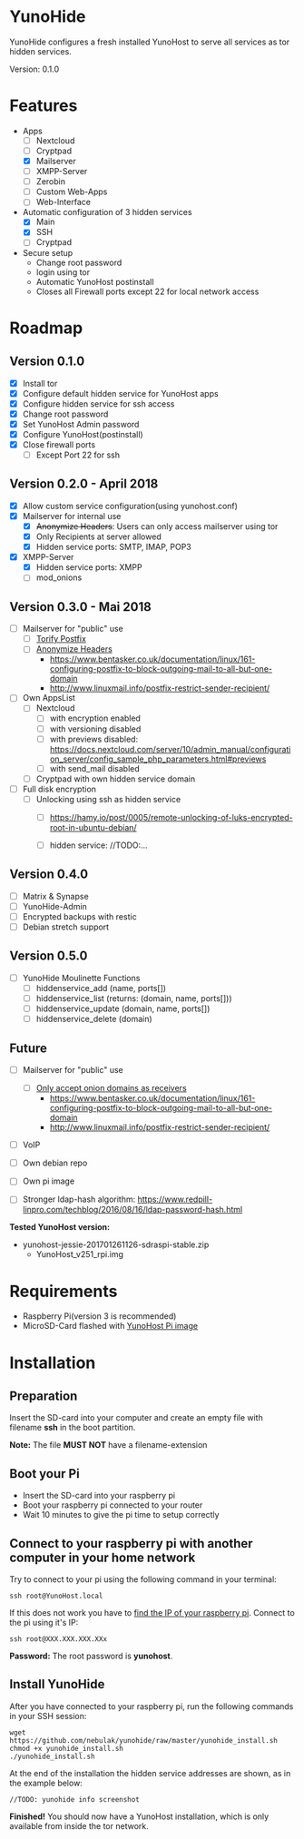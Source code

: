 # YunoHide

YunoHide configures a fresh installed YunoHost to serve all services as tor hidden services.

Version: 0.1.0

# Features
  * Apps
    * [ ] Nextcloud
    * [ ] Cryptpad
    * [x] Mailserver
    * [ ] XMPP-Server
    * [ ] Zerobin
    * [ ] Custom Web-Apps
    * [ ] Web-Interface
  * Automatic configuration of 3 hidden services
    * [x] Main
    * [x] SSH
    * [ ] Cryptpad
  * Secure setup
    * Change root password
    * login using tor
    * Automatic YunoHost postinstall
    * Closes all Firewall ports except 22 for local network access

# Roadmap
## Version 0.1.0
- [x] Install tor
- [x] Configure default hidden service for YunoHost apps
- [x] Configure hidden service for ssh access
- [x] Change root password
- [x] Set YunoHost Admin password
- [x] Configure YunoHost(postinstall)
- [x] Close firewall ports
  - [ ] Except Port 22 for ssh

## Version 0.2.0 - April 2018
- [x] Allow custom service configuration(using yunohost.conf)
- [x] Mailserver for internal use
  - [x] ~~Anonymize Headers~~: Users can only access mailserver using tor
  - [x] Only Recipients at server allowed
  - [x] Hidden service ports: SMTP, IMAP, POP3
- [x] XMPP-Server
  - [x] Hidden service ports: XMPP
  - [ ] mod_onions

## Version 0.3.0 - Mai 2018
- [ ] Mailserver for "public" use
  - [ ] [Torify Postfix](https://www.void.gr/kargig/blog/2014/05/10/smtp-over-hidden-services-with-postfix/)
  - [ ] [Anonymize Headers](https://www.void.gr/kargig/blog/2013/11/24/anonymize-headers-in-postfix/)
    * https://www.bentasker.co.uk/documentation/linux/161-configuring-postfix-to-block-outgoing-mail-to-all-but-one-domain
    * http://www.linuxmail.info/postfix-restrict-sender-recipient/
- [ ] Own AppsList
  - [ ] Nextcloud 
    - [ ] with encryption enabled
    - [ ] with versioning disabled
    - [ ] with previews disabled: https://docs.nextcloud.com/server/10/admin_manual/configuration_server/config_sample_php_parameters.html#previews
    - [ ] with send_mail disabled
  - [ ] Cryptpad with own hidden service domain
- [ ] Full disk encryption
  - [ ] Unlocking using ssh as hidden service
      - [ ] https://hamy.io/post/0005/remote-unlocking-of-luks-encrypted-root-in-ubuntu-debian/
      - [ ] hidden service: //TODO:...


## Version 0.4.0
- [ ] Matrix & Synapse
- [ ] YunoHide-Admin
- [ ] Encrypted backups with restic
- [ ] Debian stretch support

## Version 0.5.0
- [ ] YunoHide Moulinette Functions
  - [ ] hiddenservice_add (name, ports[])
  - [ ] hiddenservice_list (returns: (domain, name, ports[]))
  - [ ] hiddenservice_update (domain, name, ports[])
  - [ ] hiddenservice_delete (domain)

## Future
- [ ] Mailserver for "public" use
  - [ ] [Only accept onion domains as receivers](https://www.linuxquestions.org/questions/linux-server-73/how-to-reject-addresses-by-tld-in-postfix-678757/)
    * https://www.bentasker.co.uk/documentation/linux/161-configuring-postfix-to-block-outgoing-mail-to-all-but-one-domain
    * http://www.linuxmail.info/postfix-restrict-sender-recipient/
- [ ] VoIP
- [ ] Own debian repo
- [ ] Own pi image
- [ ] Stronger ldap-hash algorithm: https://www.redpill-linpro.com/techblog/2016/08/16/ldap-password-hash.html



**Tested YunoHost version:**

  * yunohost-jessie-201701261126-sdraspi-stable.zip
    * YunoHost_v251_rpi.img

# Requirements

  * Raspberry Pi(version 3 is recommended)
  * MicroSD-Card flashed with [YunoHost Pi image](https://build.yunohost.org/yunohost-jessie-201701261126-sdraspi-stable.zip)

# Installation

## Preparation
Insert the SD-card into your computer and create an empty file with filename **ssh** in the boot partition.

**Note:** The file **MUST NOT** have a filename-extension

## Boot your Pi
  - Insert the SD-card into your raspberry pi
  - Boot your raspberry pi connected to your router
  - Wait 10 minutes to give the pi time to setup correctly

## Connect to your raspberry pi with another computer in your home network
Try to connect to your pi using the following command in your terminal:

    ssh root@YunoHost.local

If this does not work you have to [find the IP of your raspberry pi](https://yunohost.org/#/ssh).
Connect to the pi using it's IP:

    ssh root@XXX.XXX.XXX.XXx

**Password:** The root password is **yunohost**.

## Install YunoHide
After you have connected to your raspberry pi, run the following commands in your SSH session:

    wget https://github.com/nebulak/yunohide/raw/master/yunohide_install.sh
    chmod +x yunohide_install.sh
    ./yunohide_install.sh

At the end of the installation the hidden service addresses are shown, as in the example below:

    //TODO: yunohide info screenshot

**Finished!** You should now have a YunoHost installation, which is only available from inside the tor network.
